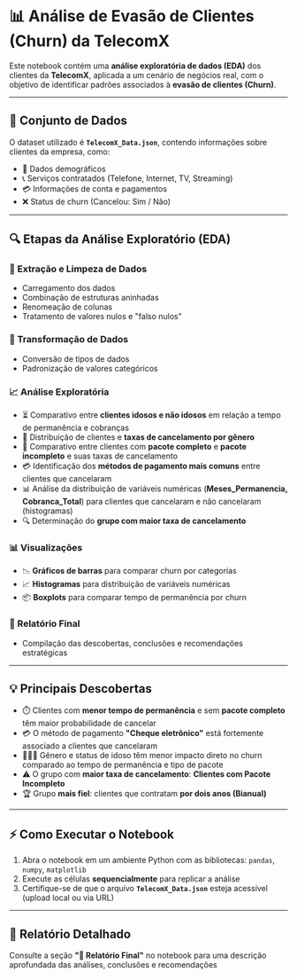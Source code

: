 # 📊 Análise de Evasão de Clientes (Churn) da TelecomX

Este notebook contém uma **análise exploratória de dados (EDA)** dos clientes da **TelecomX**, aplicada a um cenário de negócios real, com o objetivo de identificar padrões associados à **evasão de clientes (Churn)**.

---

## 📂 Conjunto de Dados
O dataset utilizado é **`TelecomX_Data.json`**, contendo informações sobre clientes da empresa, como:

- 👤 Dados demográficos
- 📞 Serviços contratados (Telefone, Internet, TV, Streaming)
- 💳 Informações de conta e pagamentos
- ❌ Status de churn (Cancelou: Sim / Não)

---

## 🔍 Etapas da Análise Exploratório (EDA)

### 🧹 Extração e Limpeza de Dados
- Carregamento dos dados
- Combinação de estruturas aninhadas
- Renomeação de colunas
- Tratamento de valores nulos e "falso nulos"

### 🔄 Transformação de Dados
- Conversão de tipos de dados
- Padronização de valores categóricos

### 📈 Análise Exploratória
- ⏳ Comparativo entre **clientes idosos e não idosos** em relação a tempo de permanência e cobranças
- 👥 Distribuição de clientes e **taxas de cancelamento por gênero**
- 🎁 Comparativo entre clientes com **pacote completo** e **pacote incompleto** e suas taxas de cancelamento
- 💳 Identificação dos **métodos de pagamento mais comuns** entre clientes que cancelaram
- 📊 Análise da distribuição de variáveis numéricas (**Meses_Permanencia, Cobranca_Total**) para clientes que cancelaram e não cancelaram (histogramas)
- 🔍 Determinação do **grupo com maior taxa de cancelamento**

### 📊 Visualizações
- 📉 **Gráficos de barras** para comparar churn por categorias  
- 📈 **Histogramas** para distribuição de variáveis numéricas  
- 📦 **Boxplots** para comparar tempo de permanência por churn  

### 📄 Relatório Final
- Compilação das descobertas, conclusões e recomendações estratégicas

---

## 💡 Principais Descobertas
- ⏱️ Clientes com **menor tempo de permanência** e sem **pacote completo** têm maior probabilidade de cancelar
- 💳 O método de pagamento **"Cheque eletrônico"** está fortemente associado a clientes que cancelaram
- 👩‍🦳👨 Gênero e status de idoso têm menor impacto direto no churn comparado ao tempo de permanência e tipo de pacote
- ⚠️ O grupo com **maior taxa de cancelamento**: **Clientes com Pacote Incompleto**
- 🏆 Grupo **mais fiel**: clientes que contratam **por dois anos (Bianual)**

---

## ⚡ Como Executar o Notebook
1. Abra o notebook em um ambiente Python com as bibliotecas: `pandas`, `numpy`, `matplotlib`  
2. Execute as células **sequencialmente** para replicar a análise  
3. Certifique-se de que o arquivo **`TelecomX_Data.json`** esteja acessível (upload local ou via URL)  

---

## 📄 Relatório Detalhado
Consulte a seção **"📄 Relatório Final"** no notebook para uma descrição aprofundada das análises, conclusões e recomendações